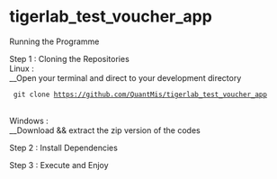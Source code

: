 # tigerlab_test_voucher_app

Running the Programme

Step 1 : Cloning the Repositories </br>
Linux : </br>
__Open your terminal and direct to your development directory

<code> git clone https://github.com/QuantMis/tigerlab_test_voucher_app </code></br>


Windows :</br>
__Download && extract the zip version of the codes </br>

Step 2 : Install Dependencies

Step 3 : Execute and Enjoy
